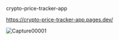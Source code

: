 crypto-price-tracker-app


https://crypto-price-tracker-app.pages.dev/

![Capture00001](https://user-images.githubusercontent.com/8805744/184144702-e929b0f9-ac4f-4a26-8c22-5e79136cca23.PNG)
